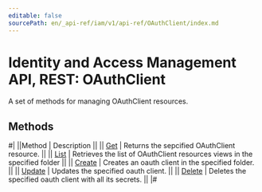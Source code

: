 ```yaml
---
editable: false
sourcePath: en/_api-ref/iam/v1/api-ref/OAuthClient/index.md
---
```


# Identity and Access Management API, REST: OAuthClient

A set of methods for managing OAuthClient resources.

## Methods

#|
||Method | Description ||
|| [Get](get.md) | Returns the sepcified OAuthClient resource. ||
|| [List](list.md) | Retrieves the list of OAuthClient resources views in the specified folder ||
|| [Create](create.md) | Creates an oauth client in the specified folder. ||
|| [Update](update.md) | Updates the specified oauth client. ||
|| [Delete](delete.md) | Deletes the specified oauth client with all its secrets. ||
|#
